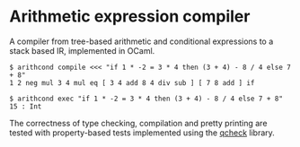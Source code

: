 # Arithmetic expression compiler

A compiler from tree-based arithmetic and conditional expressions to a stack
based IR, implemented in OCaml.

```command
$ arithcond compile <<< "if 1 * -2 = 3 * 4 then (3 + 4) - 8 / 4 else 7 + 8"
1 2 neg mul 3 4 mul eq [ 3 4 add 8 4 div sub ] [ 7 8 add ] if
```

```command
$ arithcond exec "if 1 * -2 = 3 * 4 then (3 + 4) - 8 / 4 else 7 + 8"
15 : Int
```

The correctness of type checking, compilation and pretty printing are tested
with property-based tests implemented using the [qcheck] library.

[qcheck]: https://github.com/c-cube/qcheck
